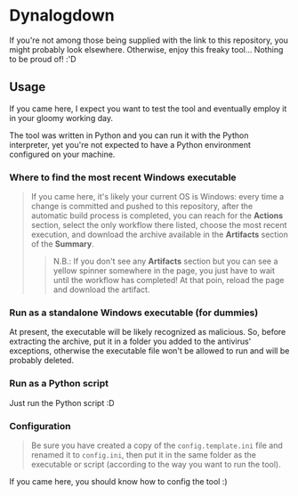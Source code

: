 # Dynalogdown

If you're not among those being supplied with the link to this repository, you might probably look elsewhere.
Otherwise, enjoy this freaky tool... Nothing to be proud of! :'D

## Usage

If you came here, I expect you want to test the tool and eventually employ it in your gloomy working day.

The tool was written in Python and you can run it with the Python interpreter, yet you're not expected to have a Python environment configured on your machine.

### Where to find the most recent Windows executable

> If you came here, it's likely your current OS is Windows: every time a change is committed and pushed to this repository, after the automatic build process is completed, you can reach for the __Actions__ section, select the only workflow there listed, choose the most recent execution, and download the archive available in the __Artifacts__ section of the __Summary__.
>> N.B.: If you don't see any __Artifacts__ section but you can see a yellow spinner somewhere in the page, you just have to wait until the workflow has completed! At that poin, reload the page and download the artifact.

### Run as a standalone Windows executable (for dummies)

At present, the executable will be likely recognized as malicious. So, before extracting the archive, put it in a folder you added to the antivirus' exceptions, otherwise the executable file won't be allowed to run and will be probably deleted.

### Run as a Python script

Just run the Python script :D

### Configuration

> Be sure you have created a copy of the `config.template.ini` file and renamed it to `config.ini`, then put it in the same folder as the executable or script (according to the way you want to run the tool).

If you came here, you should know how to config the tool :)
